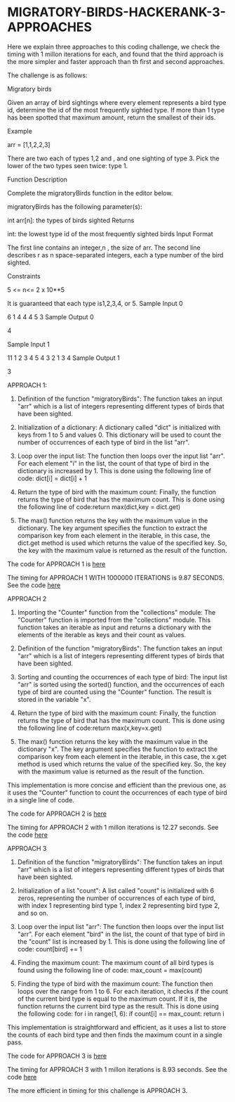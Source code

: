 # MIGRATORY-BIRDS-HACKERANK-3-APPROACHES

Here we explain three approaches to this coding challenge, we check the timing with 1 millon iterations for each, and found that the third approach is the more simpler and faster approach than th first and second approaches.

The challenge is as follows: 

Migratory birds

Given an array of bird sightings where every element represents a bird type id, determine the id of the most frequently sighted type. If more than 1 type has been spotted that maximum amount, return the smallest of their ids.

Example

arr = [1,1,2,2,3]

There are two each of types 1,2 and , and one sighting of type 3. Pick the lower of the two types seen twice: type 1.

Function Description

Complete the migratoryBirds function in the editor below.

migratoryBirds has the following parameter(s):

int arr[n]: the types of birds sighted
Returns

int: the lowest type id of the most frequently sighted birds
Input Format

The first line contains an integer,n , the size of arr.
The second line describes r   as n space-separated integers, each a type number of the bird sighted.

Constraints

5 <= n<= 2 x 10**5

It is guaranteed that each type is1,2,3,4, or 5.
Sample Input 0

6
1 4 4 4 5 3
Sample Output 0

4


Sample Input 1

11
1 2 3 4 5 4 3 2 1 3 4
Sample Output 1

3

APPROACH 1:

1.    Definition of the function "migratoryBirds": The function takes an input "arr" which is a list of integers representing different types of birds that have been sighted.

2. Initialization of a dictionary: A dictionary called "dict" is initialized with keys from 1 to 5 and values 0. This dictionary will be used to count the number of occurrences of each type of bird in the list "arr".

3. Loop over the input list: The function then loops over the input list "arr". For each element "i" in the list, the count of that type of bird in the dictionary is increased by 1. This is done using the following line of code: dict[i] = dict[i] + 1 

4. Return the type of bird with the maximum count: Finally, the function returns the type of bird that has the maximum count. This is done using the following line of code:return max(dict,key = dict.get)

5. The max() function returns the key with the maximum value in the dictionary. The key argument specifies the function to extract the comparison key from each element in the iterable, in this case, the dict.get method is used which returns the value of the specified key. So, the key with the maximum value is returned as the result of the function. 

The code for APPROACH 1 is [here](code1a)

The timing for APPROACH 1 WITH 1000000 ITERATIONS is  9.87 SECONDS.  See the code [here](code1b)

APPROACH 2

1. Importing the "Counter" function from the "collections" module: The "Counter" function is imported from the "collections" module. This function takes an iterable as input and returns a dictionary with the elements of the iterable as keys and their count as values.

2. Definition of the function "migratoryBirds": The function takes an input "arr" which is a list of integers representing different types of birds that have been sighted.

3. Sorting and counting the occurrences of each type of bird: The input list "arr" is sorted using the sorted() function, and the occurrences of each type of bird are counted using the "Counter" function. The result is stored in the variable "x".

4. Return the type of bird with the maximum count: Finally, the function returns the type of bird that has the maximum count. This is done using the following line of code:return max(x,key=x.get)

5. The max() function returns the key with the maximum value in the dictionary "x". The key argument specifies the function to extract the comparison key from each element in the iterable, in this case, the x.get method is used which returns the value of the specified key. So, the key with the maximum value is returned as the result of the function.

This implementation is more concise and efficient than the previous one, as it uses the "Counter" function to count the occurrences of each type of bird in a single line of code.

The code for APPROACH 2 is [here](code2a)

The timing for APPROACH 2  with 1 millon iterations is 12.27 seconds.  See the code [here](code2b)

APPROACH 3
1. Definition of the function "migratoryBirds": The function takes an input "arr" which is a list of integers representing different types of birds that have been sighted.

2. Initialization of a list "count": A list called "count" is initialized with 6 zeros, representing the number of occurrences of each type of bird, with index 1 representing bird type 1, index 2 representing bird type 2, and so on.

3. Loop over the input list "arr": The function then loops over the input list "arr". For each element "bird" in the list, the count of that type of bird in the "count" list is increased by 1. This is done using the following line of code:
count[bird] += 1

4. Finding the maximum count: The maximum count of all bird types is found using the following line of code:
    max_count = max(count)
    
5. Finding the type of bird with the maximum count: The function then loops over the range from 1 to 6. For each iteration, it checks if the count of the current bird type is equal to the maximum count. If it is, the function returns the current bird type as the result. This is done using the following code:
    for i in range(1, 6):
        if count[i] == max_count:
            return i
            
This implementation is straightforward and efficient, as it uses a list to store the counts of each bird type and then finds the maximum count in a single pass.

The code for APPROACH 3 is [here](code3a)

The timing for APPROACH 3  with 1 millon iterations is 8.93 seconds. See the code [here](code3b)

The more efficient in timing for this challenge is APPROACH 3.




